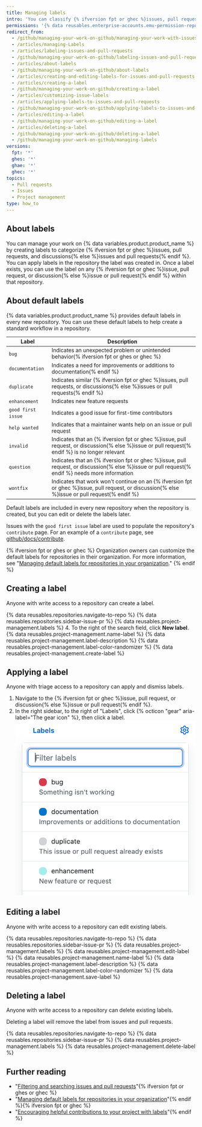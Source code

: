 ```yaml
---
title: Managing labels
intro: 'You can classify {% ifversion fpt or ghec %}issues, pull requests, and discussions{% else %}issues and pull requests{% endif %} by creating, editing, applying, and deleting labels.'
permissions: '{% data reusables.enterprise-accounts.emu-permission-repo %}'
redirect_from:
  - /github/managing-your-work-on-github/managing-your-work-with-issues-and-pull-requests/managing-labels
  - /articles/managing-Labels
  - /articles/labeling-issues-and-pull-requests
  - /github/managing-your-work-on-github/labeling-issues-and-pull-requests
  - /articles/about-labels
  - /github/managing-your-work-on-github/about-labels
  - /articles/creating-and-editing-labels-for-issues-and-pull-requests
  - /articles/creating-a-label
  - /github/managing-your-work-on-github/creating-a-label
  - /articles/customizing-issue-labels
  - /articles/applying-labels-to-issues-and-pull-requests
  - /github/managing-your-work-on-github/applying-labels-to-issues-and-pull-requests
  - /articles/editing-a-label
  - /github/managing-your-work-on-github/editing-a-label
  - /articles/deleting-a-label
  - /github/managing-your-work-on-github/deleting-a-label
  - /github/managing-your-work-on-github/managing-labels
versions:
  fpt: '*'
  ghes: '*'
  ghae: '*'
  ghec: '*'
topics:
  - Pull requests
  - Issues
  - Project management
type: how_to
---
```

## About labels

You can manage your work on {% data variables.product.product_name %} by creating labels to categorize {% ifversion fpt or ghec %}issues, pull requests, and discussions{% else %}issues and pull requests{% endif %}. You can apply labels in the repository the label was created in. Once a label exists, you can use the label on any {% ifversion fpt or ghec %}issue, pull request, or discussion{% else %}issue or pull request{% endif %} within that repository.

## About default labels

{% data variables.product.product_name %} provides default labels in every new repository. You can use these default labels to help create a standard workflow in a repository.

Label | Description
---  | ---
`bug` | Indicates an unexpected problem or unintended behavior{% ifversion fpt or ghes or ghec %}
`documentation` | Indicates a need for improvements or additions to documentation{% endif %}
`duplicate` | Indicates similar {% ifversion fpt or ghec %}issues, pull requests, or discussions{% else %}issues or pull requests{% endif %}
`enhancement` | Indicates new feature requests
`good first issue` | Indicates a good issue for first-time contributors
`help wanted` | Indicates that a maintainer wants help on an issue or pull request
`invalid` | Indicates that an {% ifversion fpt or ghec %}issue, pull request, or discussion{% else %}issue or pull request{% endif %} is no longer relevant
`question` | Indicates that an {% ifversion fpt or ghec %}issue, pull request, or discussion{% else %}issue or pull request{% endif %} needs more information
`wontfix` | Indicates that work won't continue on an {% ifversion fpt or ghec %}issue, pull request, or discussion{% else %}issue or pull request{% endif %}

Default labels are included in every new repository when the repository is created, but you can edit or delete the labels later.

Issues with the `good first issue` label are used to populate the repository's `contribute` page. For an example of a `contribute` page, see [github/docs/contribute](https://github.com/github/docs/contribute). 

{% ifversion fpt or ghes or ghec %}
Organization owners can customize the default labels for repositories in their organization. For more information, see "[Managing default labels for repositories in your organization](/articles/managing-default-labels-for-repositories-in-your-organization)."
{% endif %}

## Creating a label

Anyone with write access to a repository can create a label.

{% data reusables.repositories.navigate-to-repo %}
{% data reusables.repositories.sidebar-issue-pr %}
{% data reusables.project-management.labels %}
4. To the right of the search field, click **New label**.
{% data reusables.project-management.name-label %}
{% data reusables.project-management.label-description %}
{% data reusables.project-management.label-color-randomizer %}
{% data reusables.project-management.create-label %}

## Applying a label

Anyone with triage access to a repository can apply and dismiss labels.

1. Navigate to the {% ifversion fpt or ghec %}issue, pull request, or discussion{% else %}issue or pull request{% endif %}.
1. In the right sidebar, to the right of "Labels", click {% octicon "gear" aria-label="The gear icon" %}, then click a label.
  !["Labels" drop-down menu](/assets/images/help/issues/labels-drop-down.png)

## Editing a label

Anyone with write access to a repository can edit existing labels.

{% data reusables.repositories.navigate-to-repo %}
{% data reusables.repositories.sidebar-issue-pr %}
{% data reusables.project-management.labels %}
{% data reusables.project-management.edit-label %}
{% data reusables.project-management.name-label %}
{% data reusables.project-management.label-description %}
{% data reusables.project-management.label-color-randomizer %}
{% data reusables.project-management.save-label %}

## Deleting a label

Anyone with write access to a repository can delete existing labels.

Deleting a label will remove the label from issues and pull requests.

{% data reusables.repositories.navigate-to-repo %}
{% data reusables.repositories.sidebar-issue-pr %}
{% data reusables.project-management.labels %}
{% data reusables.project-management.delete-label %}

## Further reading
- "[Filtering and searching issues and pull requests](/issues/tracking-your-work-with-issues/filtering-and-searching-issues-and-pull-requests)"{% ifversion fpt or ghes or ghec %}
- "[Managing default labels for repositories in your organization](/articles/managing-default-labels-for-repositories-in-your-organization)"{% endif %}{% ifversion fpt or ghec %}
- "[Encouraging helpful contributions to your project with labels](/communities/setting-up-your-project-for-healthy-contributions/encouraging-helpful-contributions-to-your-project-with-labels)"{% endif %}
